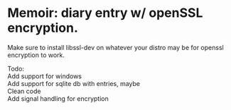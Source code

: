 # Memoir: diary entry w/ openSSL encryption.
Make sure to install libssl-dev on whatever your distro may be for openssl encryption to work.

Todo:\
      Add support for windows\
      Add support for sqlite db with entries, maybe\
      Clean code\
      Add signal handling for encryption
